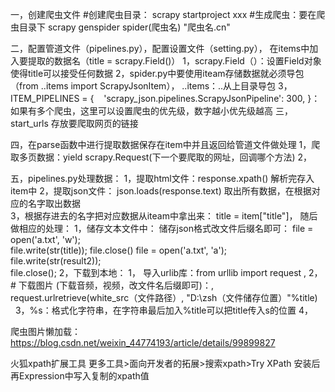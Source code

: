 一，创建爬虫文件
		#创建爬虫目录：
		 scrapy startproject xxx
		#生成爬虫：要在爬虫目录下
		 scrapy genspider spider(爬虫名) "爬虫名.cn"

二，配置管道文件（pipelines.py），配置设置文件（setting.py），
		在items中加入要提取的数据名（title = scrapy.Field()）
		1，scrapy.Field（）：设置Field对象使得title可以接受任何数据
		2，spider.py中要使用iteam存储数据就必须导包
		（from ..items import ScrapyJsonItem）， ..items：..从上目录导包
		3，ITEM_PIPELINES = {
				   'scrapy_json.pipelines.ScrapyJsonPipeline': 300,
			}：
			如果有多个爬虫，这里可以设置爬虫的优先级，数字越小优先级越高
三，start_urls 存放要爬取网页的链接

四，在parse函数中进行提取数据保存在item中并且返回给管道文件做处理
	1，爬取多页数据：yield scrapy.Request(下一个要爬取的网址，回调哪个方法)
	2，

五，pipelines.py处理数据：
		1，提取html文件：response.xpath()
		      解析完存入item中
		2，提取json文件： json.loads(response.text)
			  取出所有数据，在根据对应的名字取出数据			  
	    3，根据存进去的名字把对应数据从iteam中拿出来：
				title = item["title"]，
		随后做相应的处理：
			1，储存文本文件中：
					储存json格式改文件后缀名即可：
						file = open('a.txt', 'w');  
						file.write(str(title));
						file.close()
						file = open('a.txt', 'a');  
						file.write(str(result2));  
						file.close();
			2，下载到本地：
				    1， 导入urlib库：from urllib import request
				,    2，# 下载图片 (下载音频，视频，改文件名后缀即可)：,
					request.urlretrieve(white_src（文件路径）,
					"D:\zsh（文件储存位置）"%title)      
					3，%s：格式化字符串，在字符串最后加入%title可以把title传入s的位置
					4，
					
					


爬虫图片懒加载：
https://blog.csdn.net/weixin_44774193/article/details/99899827

火狐xpath扩展工具
更多工具>面向开发者的拓展>搜索xpath>Try XPath
安装后再Expression中写入复制的xpath值
